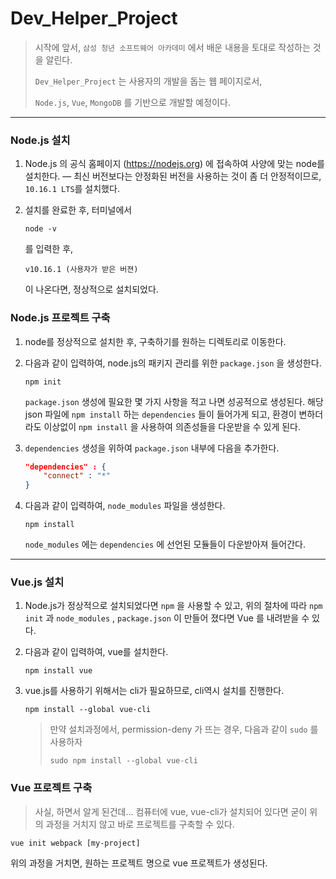 # Dev_Helper_Project



> 시작에 앞서, `삼성 청년 소프트웨어 아카데미` 에서 배운 내용을 토대로 작성하는 것을 알린다.
>
> 
>
> `Dev_Helper_Project` 는 사용자의 개발을 돕는 웹 페이지로서,
>
> `Node.js`, `Vue`, `MongoDB` 를 기반으로 개발할 예정이다.



-------



### Node.js 설치

1. Node.js 의 공식 홈페이지 (<https://nodejs.org>) 에 접속하여 사양에 맞는 node를 설치한다.
   — 최신 버전보다는 안정화된 버전을 사용하는 것이 좀 더 안정적이므로, `10.16.1 LTS`를 설치했다.

2. 설치를 완료한 후, 터미널에서 

   ```
   node -v
   ```

   를 입력한 후, 

   ```
   v10.16.1 (사용자가 받은 버젼)
   ```

   이 나온다면, 정상적으로 설치되었다.



### Node.js 프로젝트 구축

1. node를 정상적으로 설치한 후, 구축하기를 원하는 디렉토리로 이동한다.

2. 다음과 같이 입력하여, node.js의 패키지 관리를 위한 `package.json` 을 생성한다.

   ```
   npm init
   ```

   `package.json` 생성에 필요한 몇 가지 사항을 적고 나면 성공적으로 생성된다.
   해당 json 파일에 `npm install` 하는 `dependencies` 들이 들어가게 되고, 
   환경이 변하더라도 이상없이 `npm install` 을 사용하여 의존성들을 다운받을 수 있게 된다.

3. `dependencies` 생성을 위하여 `package.json` 내부에 다음을 추가한다.

   ```json
   "dependencies" : {
       "connect" : "*"
   }
   ```

4. 다음과 같이 입력하여, `node_modules` 파일을 생성한다.

   ```
   npm install
   ```

   `node_modules` 에는 `dependencies` 에 선언된 모듈들이 다운받아져 들어간다.

   

   

----



### Vue.js 설치

1. Node.js가 정상적으로 설치되었다면 `npm` 을 사용할 수 있고, 위의 절차에 따라 `npm init` 과 `node_modules` , `package.json` 이 만들어 졌다면 Vue 를 내려받을 수 있다.

2. 다음과 같이 입력하여, vue를 설치한다.

   ```
   npm install vue
   ```

3. vue.js를 사용하기 위해서는 cli가 필요하므로, cli역시 설치를 진행한다.

   ```
   npm install --global vue-cli
   ```

   > 만약 설치과정에서, permission-deny 가 뜨는 경우, 다음과 같이 `sudo` 를 사용하자
   >
   > ```
   > sudo npm install --global vue-cli
   > ```



### Vue 프로젝트 구축

> 사실, 하면서 알게 된건데... 
> 컴퓨터에 vue, vue-cli가 설치되어 있다면 굳이 위의 과정을 거치지 않고 바로 프로젝트를 구축할 수 있다.

```
vue init webpack [my-project]
```

위의 과정을 거치면, 원하는 프로젝트 명으로 vue 프로젝트가 생성된다.















